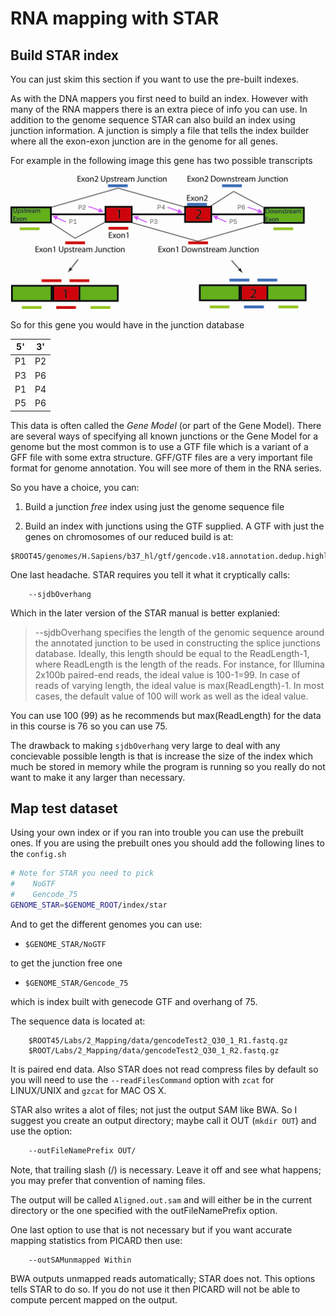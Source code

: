 # RNA mapping with STAR
 
## Build STAR index

You can just skim this section if you want to use the pre-built indexes. 

As with the DNA mappers you first need to build an index. However with many of the RNA mappers there is an extra piece of info you can use. In addition to the genome sequence STAR can also build an index using junction information. A junction is simply a file that tells the index builder where all the exon-exon junction are in the genome for all genes.  

For example in the following image this gene has two possible transcripts

![](../images/junctions.png "junctions")

So for this gene you would have in the junction database

5' | 3'
---|---
P1 |P2
P3 |P6
P1 |P4
P5 |P6

This data is often called the *Gene Model* (or part of the Gene Model). There are several ways of specifying all known junctions or the Gene Model for a genome but the most common is to use a GTF file which is a variant of a GFF file with some extra structure. GFF/GTF files are a very important file format for genome annotation. You will see more of them in the RNA series.

So you have a choice, you can:

1) Build a junction _free_ index using just the genome sequence file 

2) Build an index with junctions using the GTF supplied. A GTF with just the genes on chromosomes of our reduced build is at:

```
$ROOT45/genomes/H.Sapiens/b37_hl/gtf/gencode.v18.annotation.dedup.highlightChr.gtf
```

One last headache. STAR requires you tell it what it cryptically calls:
```
	--sjdbOverhang
```

Which in the later version of the STAR manual is better explanied:
> --sjdbOverhang specifies the length of the genomic sequence around the annotated junction to be used in constructing the splice junctions database. Ideally, this length should be equal to the ReadLength-1, where ReadLength is the length of the reads. For instance, for Illumina 2x100b paired-end reads, the ideal value is 100-1=99. In case of reads of varying length, the ideal value is max(ReadLength)-1. In most cases, the default value of 100 will work as well as the ideal value.

You can use 100 (99) as he recommends but max(ReadLength) for the data in this course is 76 so you can use 75. 

The drawback to making `sjdbOverhang` very large to deal with any concievable possible length is that is increase the size of the index which much be stored in memory while the program is running so you really do not want to make it any larger than necessary.

## Map test dataset

Using your own index or if you ran into trouble you can use the prebuilt ones. If you are using the prebuilt ones you should add the following lines to the `config.sh`
```bash
# Note for STAR you need to pick
#    NoGTF
#    Gencode_75
GENOME_STAR=$GENOME_ROOT/index/star
```

And to get the different genomes you can use:

* `$GENOME_STAR/NoGTF` 

to get the junction free one

* `$GENOME_STAR/Gencode_75` 

which is index built with genecode GTF and overhang of 75.

The sequence data is located at:
```
	$ROOT45/Labs/2_Mapping/data/gencodeTest2_Q30_1_R1.fastq.gz
	$ROOT/Labs/2_Mapping/data/gencodeTest2_Q30_1_R2.fastq.gz
```

It is paired end data. Also STAR does not read compress files by default so you will need to use the `--readFilesCommand` option with `zcat` for LINUX/UNIX and `gzcat` for MAC OS X.

STAR also writes a alot of files; not just the output SAM like BWA. So I suggest you create an output directory; maybe call it OUT (`mkdir OUT`) and use the option:
```bash
	--outFileNamePrefix OUT/
```

Note, that trailing slash (/) is necessary. Leave it off and see what happens; you may prefer that convention of naming files. 

The output will be called `Aligned.out.sam` and will either be in the current directory or the one specified with the outFileNamePrefix option. 

One last option to use that is not necessary but if you want accurate mapping statistics from PICARD then use:
```
	--outSAMunmapped Within
```

BWA outputs unmapped reads automatically; STAR does not. This options tells STAR to do so. If you do not use it then PICARD will not be able to compute percent mapped on the output. 

